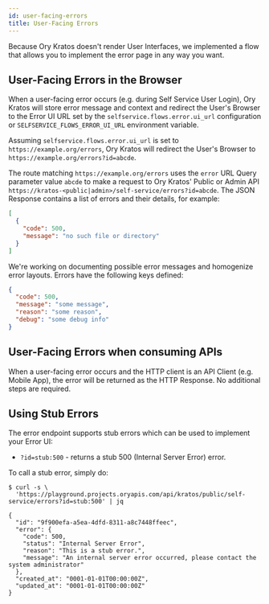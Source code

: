 ```yaml
---
id: user-facing-errors
title: User-Facing Errors
---
```


Because Ory Kratos doesn't render User Interfaces, we implemented a flow that
allows you to implement the error page in any way you want.

## User-Facing Errors in the Browser

When a user-facing error occurs (e.g. during Self Service User Login), Ory
Kratos will store error message and context and redirect the User's Browser to
the Error UI URL set by the `selfservice.flows.error.ui_url` configuration or
`SELFSERVICE_FLOWS_ERROR_UI_URL` environment variable.

Assuming `selfservice.flows.error.ui_url` is set to
`https://example.org/errors`, Ory Kratos will redirect the User's Browser to
`https://example.org/errors?id=abcde`.

The route matching `https://example.org/errors` uses the `error` URL Query
parameter value `abcde` to make a request to Ory Kratos' Public or Admin API
`https://kratos-<public|admin>/self-service/errors?id=abcde`. The JSON Response
contains a list of errors and their details, for example:

```json
[
  {
    "code": 500,
    "message": "no such file or directory"
  }
]
```

We're working on documenting possible error messages and homogenize error
layouts. Errors have the following keys defined:

```json
{
  "code": 500,
  "message": "some message",
  "reason": "some reason",
  "debug": "some debug info"
}
```

## User-Facing Errors when consuming APIs

When a user-facing error occurs and the HTTP client is an API Client (e.g.
Mobile App), the error will be returned as the HTTP Response. No additional
steps are required.

## Using Stub Errors

The error endpoint supports stub errors which can be used to implement your
Error UI:

- `?id=stub:500` - returns a stub 500 (Internal Server Error) error.

To call a stub error, simply do:

```shell script
$ curl -s \
  'https://playground.projects.oryapis.com/api/kratos/public/self-service/errors?id=stub:500' | jq

{
  "id": "9f900efa-a5ea-4dfd-8311-a8c7448ffeec",
  "error": {
    "code": 500,
    "status": "Internal Server Error",
    "reason": "This is a stub error.",
    "message": "An internal server error occurred, please contact the system administrator"
  },
  "created_at": "0001-01-01T00:00:00Z",
  "updated_at": "0001-01-01T00:00:00Z"
}
```
